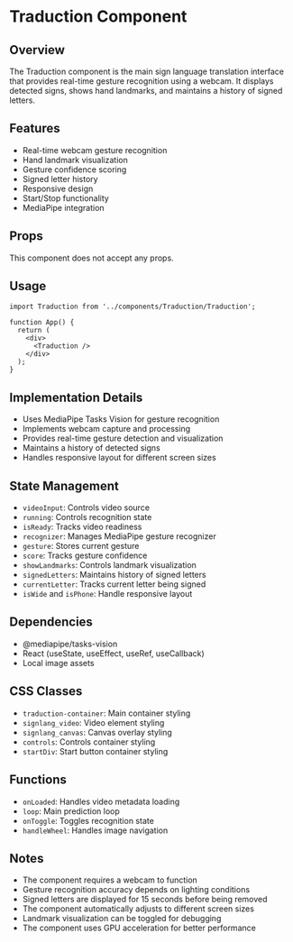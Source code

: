 # Traduction Component

## Overview
The Traduction component is the main sign language translation interface that provides real-time gesture recognition using a webcam. It displays detected signs, shows hand landmarks, and maintains a history of signed letters.

## Features
- Real-time webcam gesture recognition
- Hand landmark visualization
- Gesture confidence scoring
- Signed letter history
- Responsive design
- Start/Stop functionality
- MediaPipe integration

## Props
This component does not accept any props.

## Usage
```tsx
import Traduction from '../components/Traduction/Traduction';

function App() {
  return (
    <div>
      <Traduction />
    </div>
  );
}
```

## Implementation Details
- Uses MediaPipe Tasks Vision for gesture recognition
- Implements webcam capture and processing
- Provides real-time gesture detection and visualization
- Maintains a history of detected signs
- Handles responsive layout for different screen sizes

## State Management
- `videoInput`: Controls video source
- `running`: Controls recognition state
- `isReady`: Tracks video readiness
- `recognizer`: Manages MediaPipe gesture recognizer
- `gesture`: Stores current gesture
- `score`: Tracks gesture confidence
- `showLandmarks`: Controls landmark visualization
- `signedLetters`: Maintains history of signed letters
- `currentLetter`: Tracks current letter being signed
- `isWide` and `isPhone`: Handle responsive layout

## Dependencies
- @mediapipe/tasks-vision
- React (useState, useEffect, useRef, useCallback)
- Local image assets

## CSS Classes
- `traduction-container`: Main container styling
- `signlang_video`: Video element styling
- `signlang_canvas`: Canvas overlay styling
- `controls`: Controls container styling
- `startDiv`: Start button container styling

## Functions
- `onLoaded`: Handles video metadata loading
- `loop`: Main prediction loop
- `onToggle`: Toggles recognition state
- `handleWheel`: Handles image navigation

## Notes
- The component requires a webcam to function
- Gesture recognition accuracy depends on lighting conditions
- Signed letters are displayed for 15 seconds before being removed
- The component automatically adjusts to different screen sizes
- Landmark visualization can be toggled for debugging
- The component uses GPU acceleration for better performance 